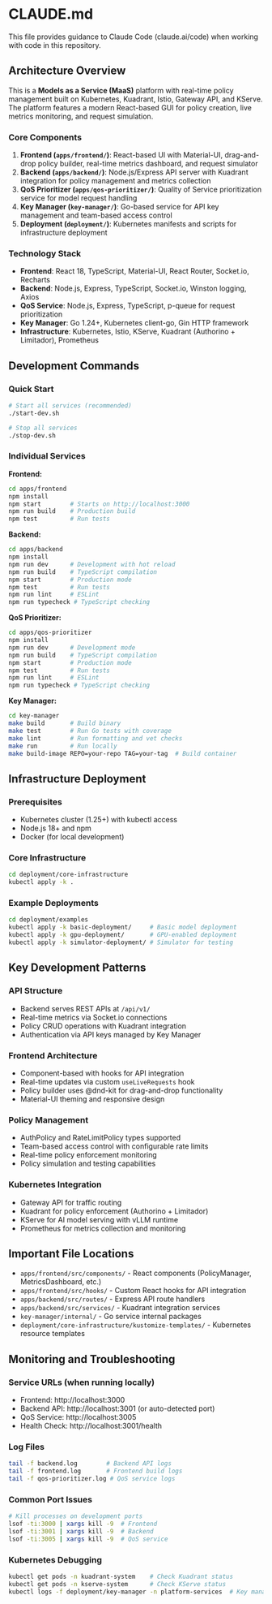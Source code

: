 # CLAUDE.md

This file provides guidance to Claude Code (claude.ai/code) when working with code in this repository.

## Architecture Overview

This is a **Models as a Service (MaaS)** platform with real-time policy management built on Kubernetes, Kuadrant, Istio, Gateway API, and KServe. The platform features a modern React-based GUI for policy creation, live metrics monitoring, and request simulation.

### Core Components

1. **Frontend (`apps/frontend/`)**: React-based UI with Material-UI, drag-and-drop policy builder, real-time metrics dashboard, and request simulator
2. **Backend (`apps/backend/`)**: Node.js/Express API server with Kuadrant integration for policy management and metrics collection  
3. **QoS Prioritizer (`apps/qos-prioritizer/`)**: Quality of Service prioritization service for model request handling
4. **Key Manager (`key-manager/`)**: Go-based service for API key management and team-based access control
5. **Deployment (`deployment/`)**: Kubernetes manifests and scripts for infrastructure deployment

### Technology Stack

- **Frontend**: React 18, TypeScript, Material-UI, React Router, Socket.io, Recharts
- **Backend**: Node.js, Express, TypeScript, Socket.io, Winston logging, Axios
- **QoS Service**: Node.js, Express, TypeScript, p-queue for request prioritization
- **Key Manager**: Go 1.24+, Kubernetes client-go, Gin HTTP framework
- **Infrastructure**: Kubernetes, Istio, KServe, Kuadrant (Authorino + Limitador), Prometheus

## Development Commands

### Quick Start
```bash
# Start all services (recommended)
./start-dev.sh

# Stop all services  
./stop-dev.sh
```

### Individual Services

**Frontend:**
```bash
cd apps/frontend
npm install
npm start        # Starts on http://localhost:3000
npm run build    # Production build
npm test         # Run tests
```

**Backend:**
```bash
cd apps/backend
npm install
npm run dev      # Development with hot reload
npm run build    # TypeScript compilation
npm start        # Production mode
npm test         # Run tests
npm run lint     # ESLint
npm run typecheck # TypeScript checking
```

**QoS Prioritizer:**
```bash
cd apps/qos-prioritizer  
npm install
npm run dev      # Development mode
npm run build    # TypeScript compilation
npm start        # Production mode
npm test         # Run tests
npm run lint     # ESLint
npm run typecheck # TypeScript checking
```

**Key Manager:**
```bash
cd key-manager
make build       # Build binary
make test        # Run Go tests with coverage
make lint        # Run formatting and vet checks
make run         # Run locally
make build-image REPO=your-repo TAG=your-tag  # Build container
```

## Infrastructure Deployment

### Prerequisites
- Kubernetes cluster (1.25+) with kubectl access
- Node.js 18+ and npm
- Docker (for local development)

### Core Infrastructure
```bash
cd deployment/core-infrastructure
kubectl apply -k .
```

### Example Deployments
```bash
cd deployment/examples
kubectl apply -k basic-deployment/     # Basic model deployment
kubectl apply -k gpu-deployment/       # GPU-enabled deployment  
kubectl apply -k simulator-deployment/ # Simulator for testing
```

## Key Development Patterns

### API Structure
- Backend serves REST APIs at `/api/v1/`
- Real-time metrics via Socket.io connections
- Policy CRUD operations with Kuadrant integration
- Authentication via API keys managed by Key Manager

### Frontend Architecture
- Component-based with hooks for API integration
- Real-time updates via custom `useLiveRequests` hook
- Policy builder uses @dnd-kit for drag-and-drop functionality
- Material-UI theming and responsive design

### Policy Management
- AuthPolicy and RateLimitPolicy types supported
- Team-based access control with configurable rate limits
- Real-time policy enforcement monitoring
- Policy simulation and testing capabilities

### Kubernetes Integration
- Gateway API for traffic routing
- Kuadrant for policy enforcement (Authorino + Limitador)  
- KServe for AI model serving with vLLM runtime
- Prometheus for metrics collection and monitoring

## Important File Locations

- `apps/frontend/src/components/` - React components (PolicyManager, MetricsDashboard, etc.)
- `apps/frontend/src/hooks/` - Custom React hooks for API integration
- `apps/backend/src/routes/` - Express API route handlers
- `apps/backend/src/services/` - Kuadrant integration services
- `key-manager/internal/` - Go service internal packages
- `deployment/core-infrastructure/kustomize-templates/` - Kubernetes resource templates

## Monitoring and Troubleshooting

### Service URLs (when running locally)
- Frontend: http://localhost:3000
- Backend API: http://localhost:3001 (or auto-detected port)
- QoS Service: http://localhost:3005
- Health Check: http://localhost:3001/health

### Log Files
```bash
tail -f backend.log        # Backend API logs
tail -f frontend.log       # Frontend build logs  
tail -f qos-prioritizer.log # QoS service logs
```

### Common Port Issues
```bash
# Kill processes on development ports
lsof -ti:3000 | xargs kill -9  # Frontend
lsof -ti:3001 | xargs kill -9  # Backend
lsof -ti:3005 | xargs kill -9  # QoS service
```

### Kubernetes Debugging
```bash
kubectl get pods -n kuadrant-system    # Check Kuadrant status
kubectl get pods -n kserve-system      # Check KServe status
kubectl logs -f deployment/key-manager -n platform-services  # Key manager logs
```
